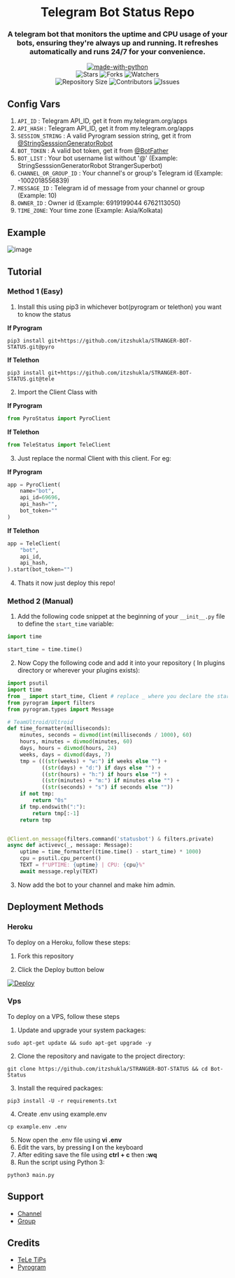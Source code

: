 <h1 align= center>Telegram Bot Status Repo</h1>
<h3 align = center>A telegram bot that monitors the uptime and CPU usage of your bots, ensuring they're always up and running. It refreshes automatically and runs 24/7 for your convenience. </h3>
<p align="center">
<a href="https://python.org"><img src="http://forthebadge.com/images/badges/made-with-python.svg" alt="made-with-python"></a>
<br>
    <img src="https://img.shields.io/github/stars/itzshukla/STRANGER-BOT-STATUS?style=for-the-badge" alt="Stars">
    <img src="https://img.shields.io/github/forks/itzshukla/STRANGER-BOT-STATUS?style=for-the-badge" alt="Forks">
    <img src="https://img.shields.io/github/watchers/itzshukla/STRANGER-BOT-STATUS?style=for-the-badge" alt="Watchers"> 
<br>
    <img src="https://img.shields.io/github/repo-size/itzshukla/STRANGER-BOT-STATUS?style=for-the-badge" alt="Repository Size">
    <img src="https://img.shields.io/github/contributors/itzshukla/STRANGER-BOT-STATUS?style=for-the-badge" alt="Contributors">
    <img src="https://img.shields.io/github/issues/itzshukla/STRANGER-BOT-STATUS?style=for-the-badge" alt="Issues">
</p>  

## Config Vars
1. `API_ID` : Telegram API_ID, get it from my.telegram.org/apps
2. `API_HASH` : Telegram API_ID, get it from my.telegram.org/apps
3. `SESSION_STRING` : A valid Pyrogram session string, get it from [@StringSesssionGeneratorRobot](https://t.me/StringSesssionGeneratorRobot)
4. `BOT_TOKEN` : A valid bot token, get it from [@BotFather](https://t.me/BotFather)
5. `BOT_LIST` : Your bot username list without '@' (Example: StringSesssionGeneratorRobot StrangerSuperbot)
6. `CHANNEL_OR_GROUP_ID` : Your channel's or group's Telegram id (Example: -1002018556839)
7. `MESSAGE_ID` : Telegram id of message from your channel or group (Example: 10)
8. `OWNER_ID` : Owner id (Example: 6919199044 6762113050)
9. `TIME_ZONE`: Your time zone (Example: Asia/Kolkata)

## Example
![image](https://graph.org/file/932074b8030bf0f5c5506.jpg)

## Tutorial 

### Method 1 (Easy)
1. Install this using pip3 in whichever bot(pyrogram or telethon) you want to know the status

**If Pyrogram**
```
pip3 install git+https://github.com/itzshukla/STRANGER-BOT-STATUS.git@pyro
```

**If Telethon**
```
pip3 install git+https://github.com/itzshukla/STRANGER-BOT-STATUS.git@tele
```

2. Import the Client Class with

**If Pyrogram**
```python
from PyroStatus import PyroClient
```

**If Telethon**
```python
from TeleStatus import TeleClient
```

3. Just replace the normal Client with this client. For eg:

**If Pyrogram**
```python
app = PyroClient(
    name="bot",
    api_id=69696,
    api_hash="",
    bot_token=""
)
```

**If Telethon**
```python
app = TeleClient(
    "bot",
    api_id,
    api_hash,
).start(bot_token="")
```
4. Thats it now just deploy this repo!

### Method 2 (Manual)

1. Add the following code snippet at the beginning of your `__init__.py` file to define the `start_time` variable:
```python
import time

start_time = time.time()

```

2. Now Copy the following code and add it into your repository ( In plugins directory or wherever your plugins exists):
```python
import psutil
import time
from _ import start_time, Client # replace _ where you declare the start_time, Client
from pyrogram import filters 
from pyrogram.types import Message

# TeamUltroid/Ultroid
def time_formatter(milliseconds):
    minutes, seconds = divmod(int(milliseconds / 1000), 60)
    hours, minutes = divmod(minutes, 60)
    days, hours = divmod(hours, 24)
    weeks, days = divmod(days, 7)
    tmp = (((str(weeks) + "w:") if weeks else "") +
           ((str(days) + "d:") if days else "") +
           ((str(hours) + "h:") if hours else "") +
           ((str(minutes) + "m:") if minutes else "") +
           ((str(seconds) + "s") if seconds else ""))
    if not tmp:
        return "0s"
    if tmp.endswith(":"):
        return tmp[:-1]
    return tmp


@Client.on_message(filters.command('statusbot') & filters.private)
async def activevc(_, message: Message):
    uptime = time_formatter((time.time() - start_time) * 1000)
    cpu = psutil.cpu_percent()
    TEXT = f"UPTIME: {uptime} | CPU: {cpu}%"
    await message.reply(TEXT)
```
3. Now add the bot to your channel and make him admin.

## Deployment Methods

### Heroku

To deploy on a Heroku, follow these steps:

1. Fork this repository

2. Click the Deploy button below 
    
[![Deploy](https://www.herokucdn.com/deploy/button.svg)](https://heroku.com/deploy?template=https://github.com/itzshukla/STRANGER-BOT-STATUS)

### Vps

To deploy on a VPS, follow these steps

1. Update and upgrade your system packages:
```
sudo apt-get update && sudo apt-get upgrade -y
```

2. Clone the repository and navigate to the project directory:
```
git clone https://github.com/itzshukla/STRANGER-BOT-STATUS && cd Bot-Status
```

3. Install the required packages:
```
pip3 install -U -r requirements.txt
```
4. Create .env using example.env
```
cp example.env .env
```
5. Now open the .env file using **vi .env**
6. Edit the vars, by pressing **I**  on the keyboard
7. After editing save the file using **ctrl + c** then **:wq**
8. Run the script using Python 3:
```
python3 main.py
```

## Support
- [Channel](https://t.me/ABOUT_SHIVANSHOP)
- [Group](https://t.me/mastiwithfriendsx)

## Credits
- [TeLe TiPs](https://github.com/teletips/Powerful_BotStatus-TeLeTiPs)
- [Pyrogram](https://github.com/pyrogram/pyrogram)